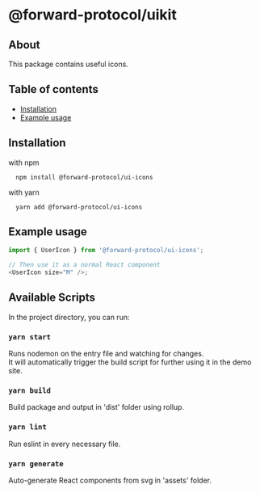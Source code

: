 # @forward-protocol/uikit

## About

This package contains useful icons.

## Table of contents

- [Installation](#installation)
- [Example usage](#example-usage)

## Installation

with npm

```shell
  npm install @forward-protocol/ui-icons
```

with yarn

```shell
  yarn add @forward-protocol/ui-icons
```

## Example usage

```typescript
import { UserIcon } from '@forward-protocol/ui-icons';

// Then use it as a normal React component
<UserIcon size="M" />;
```

## Available Scripts

In the project directory, you can run:

### `yarn start`

Runs nodemon on the entry file and watching for changes.\
It will automatically trigger the build script for further using it in the demo site.

### `yarn build`

Build package and output in 'dist' folder using rollup.

### `yarn lint`

Run eslint in every necessary file.

### `yarn generate`

Auto-generate React components from svg in 'assets' folder.
